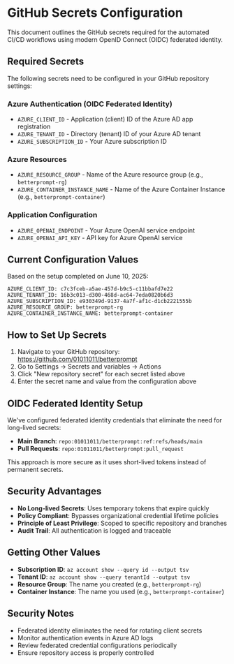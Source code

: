 # GitHub Secrets Configuration

This document outlines the GitHub secrets required for the automated CI/CD workflows using modern OpenID Connect (OIDC) federated identity.

## Required Secrets

The following secrets need to be configured in your GitHub repository settings:

### Azure Authentication (OIDC Federated Identity)

- `AZURE_CLIENT_ID` - Application (client) ID of the Azure AD app registration
- `AZURE_TENANT_ID` - Directory (tenant) ID of your Azure AD tenant  
- `AZURE_SUBSCRIPTION_ID` - Your Azure subscription ID

### Azure Resources

- `AZURE_RESOURCE_GROUP` - Name of the Azure resource group (e.g., `betterprompt-rg`)
- `AZURE_CONTAINER_INSTANCE_NAME` - Name of the Azure Container Instance (e.g., `betterprompt-container`)

### Application Configuration

- `AZURE_OPENAI_ENDPOINT` - Your Azure OpenAI service endpoint
- `AZURE_OPENAI_API_KEY` - API key for Azure OpenAI service

## Current Configuration Values

Based on the setup completed on June 10, 2025:

```text
AZURE_CLIENT_ID: c7c3fceb-a5ae-457d-b9c5-c11bbafd7e22
AZURE_TENANT_ID: 16b3c013-d300-468d-ac64-7eda0820b6d3
AZURE_SUBSCRIPTION_ID: e930349d-9137-4a7f-af1c-d1cb2221555b
AZURE_RESOURCE_GROUP: betterprompt-rg
AZURE_CONTAINER_INSTANCE_NAME: betterprompt-container
```

## How to Set Up Secrets

1. Navigate to your GitHub repository: <https://github.com/01011011/betterprompt>
2. Go to Settings → Secrets and variables → Actions
3. Click "New repository secret" for each secret listed above
4. Enter the secret name and value from the configuration above

## OIDC Federated Identity Setup

We've configured federated identity credentials that eliminate the need for long-lived secrets:

- **Main Branch**: `repo:01011011/betterprompt:ref:refs/heads/main`
- **Pull Requests**: `repo:01011011/betterprompt:pull_request`

This approach is more secure as it uses short-lived tokens instead of permanent secrets.

## Security Advantages

- **No Long-lived Secrets**: Uses temporary tokens that expire quickly
- **Policy Compliant**: Bypasses organizational credential lifetime policies
- **Principle of Least Privilege**: Scoped to specific repository and branches
- **Audit Trail**: All authentication is logged and traceable

## Getting Other Values

- **Subscription ID**: `az account show --query id --output tsv`
- **Tenant ID**: `az account show --query tenantId --output tsv` 
- **Resource Group**: The name you created (e.g., `betterprompt-rg`)
- **Container Instance**: The name you used (e.g., `betterprompt-container`)

## Security Notes

- Federated identity eliminates the need for rotating client secrets
- Monitor authentication events in Azure AD logs
- Review federated credential configurations periodically
- Ensure repository access is properly controlled
